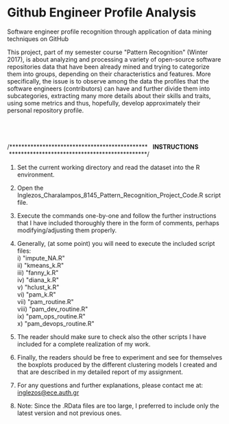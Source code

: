 # Github Engineer Profile Analysis
Software engineer profile recognition through application of data mining techniques on GitHub

This project, part of my semester course "Pattern Recognition" (Winter 2017), is about analyzing and processing a variety of open-source software repositories data that have been already mined and trying to categorize them into groups, depending on their characteristics and features. More specifically, the issue is to observe among the data the profiles that the software engineers (contributors) can have and further divide them into subcategories, extracting many more details about their skills and traits, using some metrics and thus, hopefully, develop approximately their personal repository profile.
<br />
<br />
<br />
<br />
<br />
/**********************************************    **INSTRUCTIONS**    **********************************************/

1) Set the current working directory and read the dataset into the R environment.

2) Open the Inglezos_Charalampos_8145_Pattern_Recognition_Project_Code.R script file.

3) Execute the commands one-by-one and follow the further instructions that I have included thoroughly there in the form of comments, perhaps modifying/adjusting them properly.

4) Generally, (at some point) you will need to execute the included script files:
	<br />
        i) "impute_NA.R"
	<br />
        ii) "kmeans_k.R"
	<br />
        iii) "fanny_k.R"
	<br />
        iv) "diana_k.R"
	<br />
        v) "hclust_k.R"
	<br />
        vi) "pam_k.R"
	<br />
        vii) "pam_routine.R"
	<br />
        viii) "pam_dev_routine.R"
	<br />
        ix) "pam_ops_routine.R"
	<br />
        x) "pam_devops_routine.R"
	<br />


5) The reader should make sure to check also the other scripts I have included for a complete realization of my work.

6) Finally, the readers should be free to experiment and see for themselves the boxplots produced by the different clustering models I created and that are described in my detailed report of my assignment.

7) For any questions and further explanations, please contact me at: inglezos@ece.auth.gr

8) Note: Since the .RData files are too large, I preferred to include only the latest version and not previous ones.
